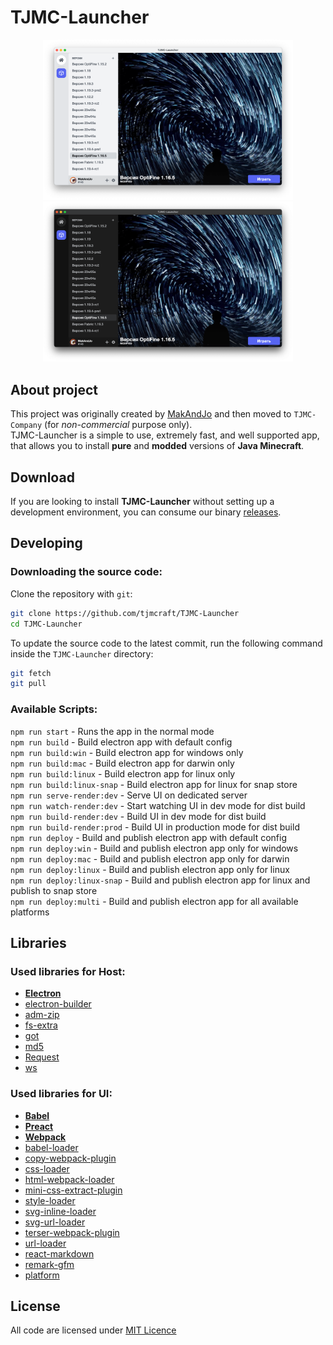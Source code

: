 # TJMC-Launcher
<p align="center">
  <img alt="TJMC-Launcher White" src="assets/tjmc-launcher-w-min.png" width="400">
  <img alt="TJMC-Launcher Black" src="assets/tjmc-launcher-b-min.png" width="400">
</p>

## About project
This project was originally created by [MakAndJo](https://github.com/MakAndJo) and then moved to `TJMC-Company` (for *non-commercial* purpose only). \
TJMC-Launcher is a simple to use, extremely fast, and well supported app, that allows you to install **pure** and **modded** versions of **Java Minecraft**.

## Download
If you are looking to install **TJMC-Launcher** without setting up a development environment, you can consume our binary [releases](https://github.com/tjmcraft/TJMC-Launcher/releases).

## Developing

### Downloading the source code:

Clone the repository with `git`:

```sh
git clone https://github.com/tjmcraft/TJMC-Launcher
cd TJMC-Launcher
```

To update the source code to the latest commit, run the following command inside the `TJMC-Launcher` directory:

```sh
git fetch
git pull
```

### Available Scripts:
`npm run start` - Runs the app in the normal mode \
`npm run build` - Build electron app with default config \
`npm run build:win` - Build electron app for windows only \
`npm run build:mac` - Build electron app for darwin only \
`npm run build:linux` - Build electron app for linux only \
`npm run build:linux-snap` - Build electron app for linux for snap store \
`npm run serve-render:dev` - Serve UI on dedicated server \
`npm run watch-render:dev` - Start watching UI in dev mode for dist build \
`npm run build-render:dev` - Build UI in dev mode for dist build \
`npm run build-render:prod` - Build UI in production mode for dist build \
`npm run deploy` - Build and publish electron app with default config \
`npm run deploy:win` - Build and publish electron app only for windows \
`npm run deploy:mac` - Build and publish electron app only for darwin \
`npm run deploy:linux` - Build and publish electron app only for linux \
`npm run deploy:linux-snap` - Build and publish electron app for linux and publish to snap store \
`npm run deploy:multi` - Build and publish electron app for all available platforms

## Libraries

### Used libraries for **Host**:
 - [**Electron**](https://github.com/electron/electron)
 - [electron-builder](https://github.com/electron-userland/electron-builder)
 - [adm-zip](https://github.com/cthackers/adm-zip)
 - [fs-extra](https://github.com/jprichardson/node-fs-extra)
 - [got](https://github.com/sindresorhus/got)
 - [md5](https://github.com/pvorb/node-md5)
 - [Request](https://github.com/request/request)
 - [ws](https://github.com/websockets/ws)
 
 ### Used libraries for **UI**:
 - [**Babel**](https://github.com/babel/babel)
 - [**Preact**](https://github.com/preactjs/preact)
 - [**Webpack**](https://github.com/webpack/webpack)
 - [babel-loader](https://github.com/babel/babel-loader)
 - [copy-webpack-plugin](https://github.com/webpack-contrib/copy-webpack-plugin)
 - [css-loader](https://github.com/webpack-contrib/css-loader)
 - [html-webpack-loader](https://github.com/maskletter/html-webpack-loader)
 - [mini-css-extract-plugin](https://github.com/webpack-contrib/mini-css-extract-plugin)
 - [style-loader](https://github.com/webpack-contrib/style-loader)
 - [svg-inline-loader](https://github.com/webpack-contrib/svg-inline-loader)
 - [svg-url-loader](https://github.com/bhovhannes/svg-url-loader)
 - [terser-webpack-plugin](https://github.com/webpack-contrib/terser-webpack-plugin)
 - [url-loader](https://github.com/webpack-contrib/url-loader)
 - [react-markdown](https://github.com/remarkjs/react-markdown)
 - [remark-gfm](https://github.com/remarkjs/remark-gfm)
 - [platform](https://github.com/bestiejs/platform.js)

 ## License
 All code are licensed under [MIT Licence](https://github.com/tjmcraft/TJMC-Launcher/blob/main/LICENSE)
